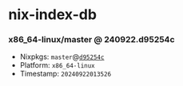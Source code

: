 # nix-index-db
### x86_64-linux/master @ 240922.d95254c
- Nixpkgs: `master`@[`d95254c`](https://github.com/NixOS/nixpkgs/commit/d95254c8a0a328fcdebe274a2d0b8dba146d1ca9)
- Platform: `x86_64-linux`
- Timestamp: `20240922013526`

